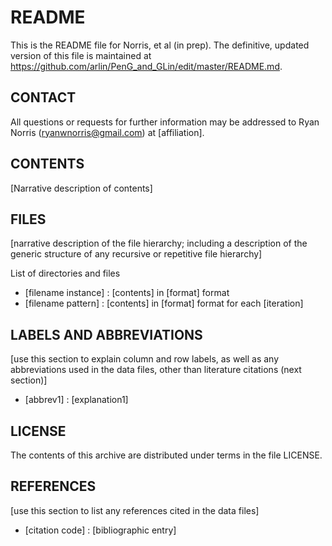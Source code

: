 README 
======

This is the README file for Norris, et al (in prep).  The definitive, updated version of this file is maintained at https://github.com/arlin/PenG_and_GLin/edit/master/README.md.  

## CONTACT

All questions or requests for further information may be addressed to Ryan Norris (ryanwnorris@gmail.com) at [affiliation].  

## CONTENTS

[Narrative description of contents] 

## FILES
[narrative description of the file hierarchy; including a description of the generic structure of any recursive or repetitive file hierarchy] 

List of directories and files
* [filename instance] : [contents] in [format] format 
* [filename pattern] : [contents] in [format] format for each [iteration]
 
## LABELS AND ABBREVIATIONS

[use this section to explain column and row labels, as well as any abbreviations used in the data files, other than literature citations (next section)]

* [abbrev1] : [explanation1]

## LICENSE

The contents of this archive are distributed under terms in the file LICENSE.  

## REFERENCES

[use this section to list any references cited in the data files] 

* [citation code] : [bibliographic entry] 
